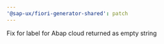 ```yaml
---
'@sap-ux/fiori-generator-shared': patch
---
```


Fix for label for Abap cloud returned as empty string
